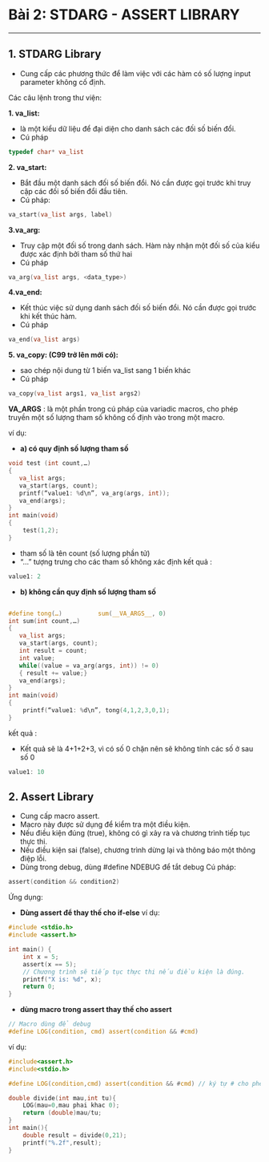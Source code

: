 # Bài 2: STDARG - ASSERT LIBRARY
***
## 1. STDARG Library
- Cung cấp các phương thức để làm việc với các hàm có số lượng input parameter không cố định.

Các câu lệnh trong thư viện:

**1. va_list:** 
- là một kiểu dữ liệu để đại diện cho danh sách các đối số biến đổi.
- Cú pháp
```c
typedef char* va_list
```
**2. va_start:** 
- Bắt đầu một danh sách đối số biến đổi. Nó cần được gọi trước khi truy cập các đối số biến đổi đầu tiên.
- Cú pháp:
```c
va_start(va_list args, label)
```
**3.va_arg:**
- Truy cập một đối số trong danh sách. Hàm này nhận một đối số của kiểu được xác định bởi tham số thứ hai
- Cú pháp
```c
va_arg(va_list args, <data_type>)
```
**4.va_end:** 
- Kết thúc việc sử dụng danh sách đối số biến đổi. Nó cần được gọi trước khi kết thúc hàm.
- Cú pháp
```c
va_end(va_list args)
```
**5. va_copy: (C99 trở lên mới có):** 
- sao chép nội dung từ 1 biến va_list sang 1 biến khác
- Cú pháp
```c
va_copy(va_list args1, va_list args2)
```

__VA_ARGS__ : là một phần trong cú pháp của variadic macros, cho phép truyền một số lượng tham số không cố định vào trong một macro.

ví dụ:
- **a) có quy định số lượng tham số**
```c
void test (int count,…)
{
   va_list args; 
   va_start(args, count);
   printf(“value1: %d\n”, va_arg(args, int));
   va_end(args);
}
int main(void)
{
    test(1,2);
}
```
- tham số là tên count (số lượng phần tử)
- “…” tượng trưng cho các tham số không xác định
kết quả :
```c
value1: 2
```

- **b) không cần quy định số lượng tham số**
```c

#define tong(…)          sum(__VA_ARGS__, 0)
int sum(int count,…)
{
   va_list args; 
   va_start(args, count);
   int result = count;
   int value;
   while((value = va_arg(args, int)) != 0)
   { result += value;}
   va_end(args);
}
int main(void)
{
    printf(“value1: %d\n”, tong(4,1,2,3,0,1);
}
```
kết quả :

- Kết quả sẽ là 4+1+2+3, vì có số 0 chặn nên sẽ không tính các số ở sau số 0
```c
value1: 10 
```
## 2. Assert Library
- Cung cấp macro assert. 
- Macro này được sử dụng để kiểm tra một điều kiện. 
- Nếu điều kiện đúng (true), không có gì xảy ra và chương trình tiếp tục thực thi.
- Nếu điều kiện sai (false), chương trình dừng lại và thông báo một thông điệp lỗi.
- Dùng trong debug, dùng #define NDEBUG để tắt debug
Cú pháp: 
```c
assert(condition && condition2)
```
Ứng dụng:
- **Dùng assert để thay thế cho if-else**
ví dụ:
```c
#include <stdio.h>
#include <assert.h>

int main() {
    int x = 5;
    assert(x == 5);
    // Chương trình sẽ tiếp tục thực thi nếu điều kiện là đúng.
    printf("X is: %d", x);
    return 0;
}

```

- **dùng macro trong assert thay thế cho assert**
```c
// Macro dùng để debug
#define LOG(condition, cmd) assert(condition && #cmd)
```

ví dụ:
```c
#include<assert.h>
#include<stdio.h>

#define LOG(condition,cmd) assert(condition && #cmd) // ký tự # cho phép chuẩn hóa lên chuỗi

double divide(int mau,int tu){
    LOG(mau=0,mau phai khac 0);
    return (double)mau/tu;
}
int main(){
    double result = divide(0,21); 
    printf("%.2f",result);
}
```


